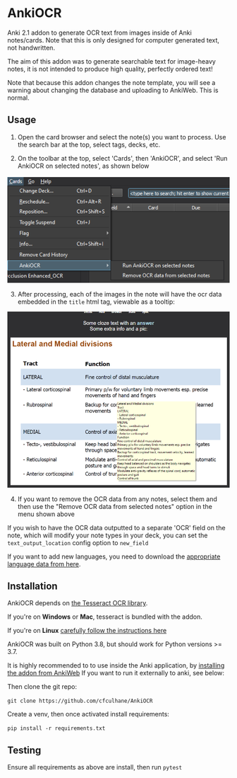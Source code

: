 # AnkiOCR

Anki 2.1 addon to generate OCR text from images inside of Anki notes/cards. Note that this is only designed for computer generated text, not handwritten.

The aim of this addon was to generate searchable text for image-heavy notes, it is not intended to produce high quality, perfectly ordered text!

Note that because this addon changes the note template, you will see a warning about changing the database and uploading to AnkiWeb. This is normal.

## Usage

1. Open the card browser and select the note(s) you want to process. Use the search bar at the top, select tags, decks, etc.

2. On the toolbar at the top, select 'Cards', then 'AnkiOCR', and select 'Run AnkiOCR on selected notes', as shown below

![docs/menu.png](docs/menu.png) 

3. After processing, each of the images in the note will have the ocr data embedded in the `title` html tag, viewable as a tooltip:

![docs/text_tooltip.png](docs/text_tooltip.png) 

4. If you want to remove the OCR data from any notes, select them and then use the "Remove OCR data from selected notes" option in the menu shown above

If you wish to have the OCR data outputted to a separate 'OCR' field on the note, which will modify your note types in your deck, you can set the `text_output_location` config option to `new_field`

If you want to add new languages, you need to download the [appropriate language data from here](https://github.com/tesseract-ocr/tessdata).

## Installation

AnkiOCR depends on [the Tesseract OCR library](https://github.com/tesseract-ocr/tesseract).

If you're on **Windows** or **Mac**, tesseract is bundled with the addon.

If you're on **Linux** [carefully follow the instructions here](https://tesseract-ocr.github.io/tessdoc/Home.html)

AnkiOCR was built on Python 3.8, but should work for Python versions >= 3.7.

It is highly recommended to to use inside the Anki application, by [installing the addon from AnkiWeb](https://ankiweb.net/shared/info/450181164)
If you want to run it externally to anki, see below:

Then clone the git repo:

`git clone https://github.com/cfculhane/AnkiOCR`

Create a venv, then once activated install requirements:

`pip install -r requirements.txt`

## Testing

Ensure all requirements as above are install, then run `pytest`
